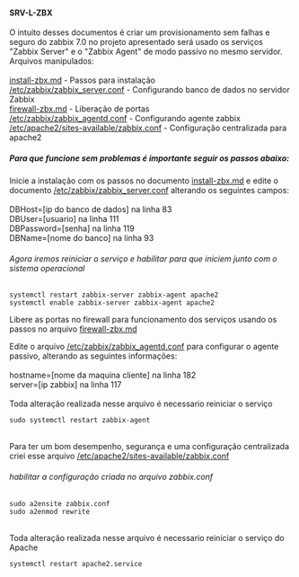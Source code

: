 #### SRV-L-ZBX
<!-- Arquivos contidos no /etc são gerados apos a instalação dos pacotes -->
<!-- Arquivos .md são sequencia de comandos para seguidos, exceto quando mencionado sua criação -->
O intuito desses documentos é criar um provisionamento sem falhas e seguro do zabbix 7.0 no projeto apresentado será usado os serviços "Zabbix Server" e o "Zabbix Agent" de modo passivo no mesmo servidor.
Arquivos manipulados:
<br>
<br> [install-zbx.md](https://github.com/idealista07/homelab/blob/main/SRV-L-ZBX/install-zbx.md) - Passos para instalação
<br> [/etc/zabbix/zabbix_server.conf](https://github.com/idealista07/homelab/blob/main/SRV-L-ZBX/zabbix_server.conf) - Configurando banco de dados no servidor Zabbix
<br> [firewall-zbx.md](https://github.com/idealista07/homelab/blob/main/SRV-L-ZBX/firewall-zbx.md) - Liberação de portas
<br> [/etc/zabbix/zabbix_agentd.conf](https://github.com/idealista07/homelab/blob/main/SRV-L-ZBX/zabbix_agentd.conf) - Configurando agente zabbix
<br> [/etc/apache2/sites-available/zabbix.conf](https://github.com/idealista07/homelab/blob/main/SRV-L-ZBX/zabbix.conf) - Configuração centralizada para apache2

##### Para que funcione sem problemas é importante seguir os passos abaixo:
Inicie a instalação com os passos no documento [install-zbx.md](https://github.com/idealista07/homelab/blob/main/SRV-L-ZBX/install-zbx.md) e edite o documento [/etc/zabbix/zabbix_server.conf](https://github.com/idealista07/homelab/blob/main/SRV-L-ZBX/zabbix_server.conf) alterando os seguintes campos:
<br> <br> DBHost=[ip do banco de dados] na linha 83
<br> DBUser=[usuario] na linha 111
<br> DBPassword=[senha] na linha 119
<br> DBName=[nome do banco] na linha 93
###### Agora iremos reiniciar o serviço e habilitar para que iniciem junto com o sistema operacional
```
systemctl restart zabbix-server zabbix-agent apache2
systemctl enable zabbix-server zabbix-agent apache2
```
Libere as portas no firewall para funcionamento dos serviços usando os passos no arquivo [firewall-zbx.md](https://github.com/idealista07/homelab/blob/main/SRV-L-ZBX/firewall-zbx.md) 

Edite o arquivo [/etc/zabbix/zabbix_agentd.conf](https://github.com/idealista07/homelab/blob/main/SRV-L-ZBX/zabbix_agentd.conf) para configurar o agente passivo, alterando as seguintes informações:
<br> 
<br> hostname=[nome da maquina cliente] na linha 182
<br> server=[ip zabbix] na linha 117
<br> 
<br> Toda alteração realizada nesse arquivo é necessario reiniciar o serviço
```
sudo systemctl restart zabbix-agent
```
<!-- Esse arquivo é criado do zero para ajustes de segurança no ambiente que utiliza apache -->
<br> Para ter um bom desempenho, segurança e uma configuração centralizada criei esse arquivo [/etc/apache2/sites-available/zabbix.conf](https://github.com/idealista07/homelab/blob/main/SRV-L-ZBX/zabbix.conf)

###### habilitar a configuração criada no arquivo zabbix.conf
```
sudo a2ensite zabbix.conf
sudo a2enmod rewrite
```
<br> Toda alteração realizada nesse arquivo é necessario reiniciar o serviço do Apache
```
systemctl restart apache2.service
```
